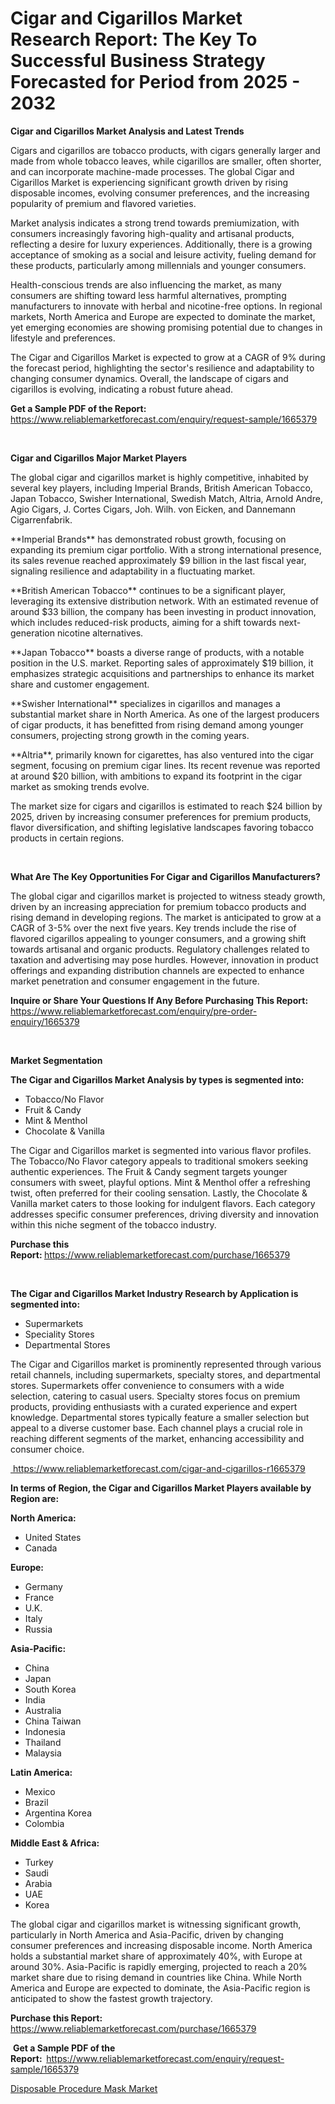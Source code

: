 <p><h1>Cigar and Cigarillos Market Research Report: The Key To Successful Business Strategy Forecasted for Period from 2025 - 2032</h1></p><p><strong>Cigar and Cigarillos Market Analysis and Latest Trends</strong></p>
<p><p>Cigars and cigarillos are tobacco products, with cigars generally larger and made from whole tobacco leaves, while cigarillos are smaller, often shorter, and can incorporate machine-made processes. The global Cigar and Cigarillos Market is experiencing significant growth driven by rising disposable incomes, evolving consumer preferences, and the increasing popularity of premium and flavored varieties. </p><p>Market analysis indicates a strong trend towards premiumization, with consumers increasingly favoring high-quality and artisanal products, reflecting a desire for luxury experiences. Additionally, there is a growing acceptance of smoking as a social and leisure activity, fueling demand for these products, particularly among millennials and younger consumers. </p><p>Health-conscious trends are also influencing the market, as many consumers are shifting toward less harmful alternatives, prompting manufacturers to innovate with herbal and nicotine-free options. In regional markets, North America and Europe are expected to dominate the market, yet emerging economies are showing promising potential due to changes in lifestyle and preferences.</p><p>The Cigar and Cigarillos Market is expected to grow at a CAGR of 9% during the forecast period, highlighting the sector's resilience and adaptability to changing consumer dynamics. Overall, the landscape of cigars and cigarillos is evolving, indicating a robust future ahead.</p></p>
<p><strong>Get a Sample PDF of the Report:&nbsp;</strong> <a href="https://www.reliablemarketforecast.com/enquiry/request-sample/1665379?utm_campaign=2219&utm_medium=2&utm_source=Github&utm_content=ia&utm_term=15022025&utm_id=cigar-and-cigarillos">https://www.reliablemarketforecast.com/enquiry/request-sample/1665379</a></p>
<p>&nbsp;</p>
<p><strong>Cigar and Cigarillos Major Market Players</strong></p>
<p><p>The global cigar and cigarillos market is highly competitive, inhabited by several key players, including Imperial Brands, British American Tobacco, Japan Tobacco, Swisher International, Swedish Match, Altria, Arnold Andre, Agio Cigars, J. Cortes Cigars, Joh. Wilh. von Eicken, and Dannemann Cigarrenfabrik. </p><p>**Imperial Brands** has demonstrated robust growth, focusing on expanding its premium cigar portfolio. With a strong international presence, its sales revenue reached approximately $9 billion in the last fiscal year, signaling resilience and adaptability in a fluctuating market.</p><p>**British American Tobacco** continues to be a significant player, leveraging its extensive distribution network. With an estimated revenue of around $33 billion, the company has been investing in product innovation, which includes reduced-risk products, aiming for a shift towards next-generation nicotine alternatives.</p><p>**Japan Tobacco** boasts a diverse range of products, with a notable position in the U.S. market. Reporting sales of approximately $19 billion, it emphasizes strategic acquisitions and partnerships to enhance its market share and customer engagement.</p><p>**Swisher International** specializes in cigarillos and manages a substantial market share in North America. As one of the largest producers of cigar products, it has benefitted from rising demand among younger consumers, projecting strong growth in the coming years.</p><p>**Altria**, primarily known for cigarettes, has also ventured into the cigar segment, focusing on premium cigar lines. Its recent revenue was reported at around $20 billion, with ambitions to expand its footprint in the cigar market as smoking trends evolve.</p><p>The market size for cigars and cigarillos is estimated to reach $24 billion by 2025, driven by increasing consumer preferences for premium products, flavor diversification, and shifting legislative landscapes favoring tobacco products in certain regions.</p></p>
<p>&nbsp;</p>
<p><strong>What Are The Key Opportunities For Cigar and Cigarillos Manufacturers?</strong></p>
<p><p>The global cigar and cigarillos market is projected to witness steady growth, driven by an increasing appreciation for premium tobacco products and rising demand in developing regions. The market is anticipated to grow at a CAGR of 3-5% over the next five years. Key trends include the rise of flavored cigarillos appealing to younger consumers, and a growing shift towards artisanal and organic products. Regulatory challenges related to taxation and advertising may pose hurdles. However, innovation in product offerings and expanding distribution channels are expected to enhance market penetration and consumer engagement in the future.</p></p>
<p><strong>Inquire or Share Your Questions If Any Before Purchasing This Report:</strong> <a href="https://www.reliablemarketforecast.com/enquiry/pre-order-enquiry/1665379?utm_campaign=2219&utm_medium=2&utm_source=Github&utm_content=ia&utm_term=15022025&utm_id=cigar-and-cigarillos">https://www.reliablemarketforecast.com/enquiry/pre-order-enquiry/1665379</a></p>
<p>&nbsp;</p>
<p><strong>Market Segmentation</strong></p>
<p><strong>The Cigar and Cigarillos Market Analysis by types is segmented into:</strong></p>
<p><ul><li>Tobacco/No Flavor</li><li>Fruit & Candy</li><li>Mint & Menthol</li><li>Chocolate & Vanilla</li></ul></p>
<p><p>The Cigar and Cigarillos market is segmented into various flavor profiles. The Tobacco/No Flavor category appeals to traditional smokers seeking authentic experiences. The Fruit & Candy segment targets younger consumers with sweet, playful options. Mint & Menthol offer a refreshing twist, often preferred for their cooling sensation. Lastly, the Chocolate & Vanilla market caters to those looking for indulgent flavors. Each category addresses specific consumer preferences, driving diversity and innovation within this niche segment of the tobacco industry.</p></p>
<p><strong>Purchase this Report:&nbsp;</strong><a href="https://www.reliablemarketforecast.com/purchase/1665379?utm_campaign=2219&utm_medium=2&utm_source=Github&utm_content=ia&utm_term=15022025&utm_id=cigar-and-cigarillos">https://www.reliablemarketforecast.com/purchase/1665379</a></p>
<p>&nbsp;</p>
<p><strong>The Cigar and Cigarillos Market Industry Research by Application is segmented into:</strong></p>
<p><ul><li>Supermarkets</li><li>Speciality Stores</li><li>Departmental Stores</li></ul></p>
<p><p>The Cigar and Cigarillos market is prominently represented through various retail channels, including supermarkets, specialty stores, and departmental stores. Supermarkets offer convenience to consumers with a wide selection, catering to casual users. Specialty stores focus on premium products, providing enthusiasts with a curated experience and expert knowledge. Departmental stores typically feature a smaller selection but appeal to a diverse customer base. Each channel plays a crucial role in reaching different segments of the market, enhancing accessibility and consumer choice.</p></p>
<p><a href="https://www.reliablemarketforecast.com/cigar-and-cigarillos-r1665379?utm_campaign=2219&utm_medium=2&utm_source=Github&utm_content=ia&utm_term=15022025&utm_id=cigar-and-cigarillos">&nbsp;https://www.reliablemarketforecast.com/cigar-and-cigarillos-r1665379</a></p>
<p><strong>In terms of Region, the Cigar and Cigarillos Market Players available by Region are:</strong></p>
<p>
    <p> <strong> North America: </strong>
        <ul>
            <li>United States</li>
            <li>Canada</li>
        </ul>
        </p> 
    <p> <strong> Europe: </strong>
        <ul>
            <li>Germany</li>
            <li>France</li>
            <li>U.K.</li>
            <li>Italy</li>
            <li>Russia</li>
        </ul>
        </p> 
    <p> <strong> Asia-Pacific: </strong>
        <ul>
            <li>China</li>
            <li>Japan</li>
            <li>South Korea</li>
            <li>India</li>
            <li>Australia</li>
            <li>China Taiwan</li>
            <li>Indonesia</li>
            <li>Thailand</li>
            <li>Malaysia</li>
        </ul>
        </p> 
    <p> <strong> Latin America: </strong>
        <ul>
            <li>Mexico</li>
            <li>Brazil</li>
            <li>Argentina Korea</li>
            <li>Colombia</li>
        </ul>
        </p> 
    <p> <strong> Middle East & Africa: </strong>
        <ul>
            <li>Turkey</li>
            <li>Saudi</li>
            <li>Arabia</li>
            <li>UAE</li>
            <li>Korea</li>
        </ul>
    </p>
    </p>
<p><p>The global cigar and cigarillos market is witnessing significant growth, particularly in North America and Asia-Pacific, driven by changing consumer preferences and increasing disposable income. North America holds a substantial market share of approximately 40%, with Europe at around 30%. Asia-Pacific is rapidly emerging, projected to reach a 20% market share due to rising demand in countries like China. While North America and Europe are expected to dominate, the Asia-Pacific region is anticipated to show the fastest growth trajectory.</p></p>
<p><strong>Purchase this Report: </strong><a href="https://www.reliablemarketforecast.com/purchase/1665379?utm_campaign=2219&utm_medium=2&utm_source=Github&utm_content=ia&utm_term=15022025&utm_id=cigar-and-cigarillos">https://www.reliablemarketforecast.com/purchase/1665379</a></p>
<p>&nbsp;<strong>Get a Sample PDF of the Report:&nbsp;&nbsp;</strong><a href="https://www.reliablemarketforecast.com/enquiry/request-sample/1665379?utm_campaign=2219&utm_medium=2&utm_source=Github&utm_content=ia&utm_term=15022025&utm_id=cigar-and-cigarillos">https://www.reliablemarketforecast.com/enquiry/request-sample/1665379</a></p>
<p><strong></strong></p>
<p><p><a href="https://github.com/suleimannichelle7/Market-Research-Report-List-1/blob/main/disposable-procedure-mask-market.md?utm_campaign=2219&utm_medium=2&utm_source=Github&utm_content=ia&utm_term=15022025&utm_id=cigar-and-cigarillos">Disposable Procedure Mask Market</a></p></p>